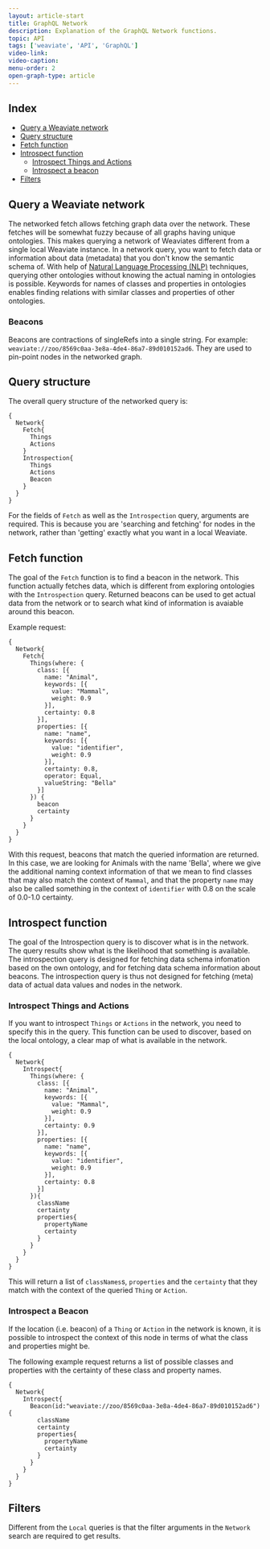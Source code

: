 ```yaml
---
layout: article-start
title: GraphQL Network
description: Explanation of the GraphQL Network functions.
topic: API
tags: ['weaviate', 'API', 'GraphQL']
video-link: 
video-caption: 
menu-order: 2
open-graph-type: article
---
```


## Index
- [Query a Weaviate network](#query-a-weaviate-network)
- [Query structure](#query-structure)
- [Fetch function](#fetch-function)
- [Introspect function](#introspect-function)
	- [Introspect Things and Actions](#introspect-things-and-actions)
	- [Introspect a beacon](#introspect-a-beacon)
- [Filters](#filters)


## Query a Weaviate network

The networked fetch allows fetching graph data over the network. These fetches will be somewhat fuzzy because of all graphs having unique ontologies. This makes querying a network of Weaviates different from a single local Weaviate instance. In a network query, you want to fetch data or information about data (metadata) that you don't know the semantic schema of. With help of [Natural Language Processing (NLP)](https://en.wikipedia.org/wiki/Natural_language_processing) techniques, querying other ontologies without knowing the actual naming in ontologies is possible. Keywords for names of classes and properties in ontologies enables finding relations with similar classes and properties of other ontologies.


### Beacons

Beacons are contractions of singleRefs into a single string. For example: `weaviate://zoo/8569c0aa-3e8a-4de4-86a7-89d010152ad6`. They are used to pin-point nodes in the networked graph.

## Query structure

The overall query structure of the networked query is:

```
{
  Network{
    Fetch{
      Things
      Actions
    }
    Introspection{
      Things
      Actions
      Beacon
    }
  }
}
```

For the fields of `Fetch` as well as the `Introspection` query, arguments are required. This is because you are 'searching and fetching' for nodes in the network, rather than 'getting' exactly what you want in a local Weaviate.


## Fetch function

The goal of the `Fetch` function is to find a beacon in the network. This function actually fetches data, which is different from exploring ontologies with the `Introspection` query. Returned beacons can be used to get actual data from the network or to search what kind of information is avaiable around this beacon. 

Example request:
```
{
  Network{
    Fetch{
      Things(where: {
        class: [{
          name: "Animal",
          keywords: [{
            value: "Mammal",
            weight: 0.9
          }],
          certainty: 0.8
        }],
        properties: [{
          name: "name",
          keywords: [{
            value: "identifier",
            weight: 0.9
          }],
          certainty: 0.8,
          operator: Equal,
          valueString: "Bella"
        }]
      }) {
        beacon
        certainty
      }
    }
  }
}
```

With this request, beacons that match the queried information are returned. In this case, we are looking for Animals with the name 'Bella', where we give the additional naming context information of that we mean to find classes that may also match the context of `Mammal`, and that the property `name` may also be called something in the context of `identifier` with 0.8 on the scale of 0.0-1.0 certainty.


## Introspect function

The goal of the Introspection query is to discover what is in the network. The query results show what is the likelihood that something is available. The introspection query is designed for fetching data schema infomation based on the own ontology, and for fetching data schema information about beacons. The introspection query is thus not designed for fetching (meta) data of actual data values and nodes in the network.

### Introspect Things and Actions

If you want to introspect `Things` or `Actions` in the network, you need to specify this in the query. This function can be used to discover, based on the local ontology, a clear map of what is available in the network.

```
{
  Network{
    Introspect{
      Things(where: {
        class: [{
          name: "Animal",
          keywords: [{
            value: "Mammal",
            weight: 0.9
          }],
          certainty: 0.9
        }],
        properties: [{
          name: "name",
          keywords: [{
            value: "identifier",
            weight: 0.9
          }],
          certainty: 0.8
        }]
      }){
        className
        certainty
        properties{
          propertyName
          certainty
        }
      }
    }
  }
}
```

This will return a list of `classNames`s, `properties` and the `certainty` that they match with the context of the queried `Thing` or `Action`. 


### Introspect a Beacon

If the location (i.e. beacon) of a `Thing` or `Action` in the network is known, it is possible to introspect the context of this node in terms of what the class and properties might be.

The following example request returns a list of possible classes and properties with the certainty of these class and property names.

```
{
  Network{
    Introspect{
      Beacon(id:"weaviate://zoo/8569c0aa-3e8a-4de4-86a7-89d010152ad6"){
        className
        certainty
        properties{
          propertyName
          certainty
        }
      }
    }
  }
}
```


## Filters

Different from the `Local` queries is that the filter arguments in the `Network` search are required to get results. 
